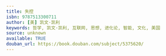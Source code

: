 ```yaml
---
title: 失控
isbn: 9787513300711
author: [美] 凯文·凯利
keywords: 哲学, 凯文·凯利, 互联网, 思想, 进化论, 智能, 文化, 美国
source: unknown
available: TRUE
douban_url: https://book.douban.com/subject/5375620/
---
```

